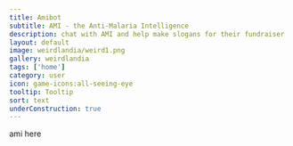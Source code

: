 ```yaml
---
title: Amibot
subtitle: AMI - the Anti-Malaria Intelligence
description: chat with AMI and help make slogans for their fundraiser
layout: default
image: weirdlandia/weird1.png
gallery: weirdlandia
tags: ['home']
category: user
icon: game-icons:all-seeing-eye
tooltip: Tooltip
sort: text
underConstruction: true
---
```


ami here
